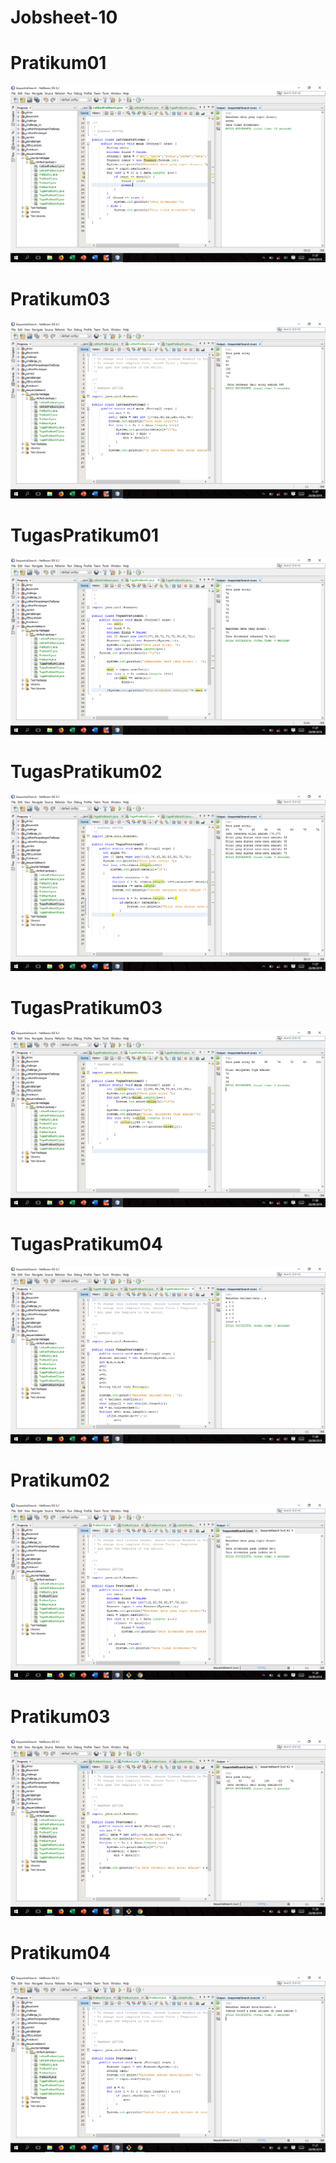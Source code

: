 # Jobsheet-10
# Pratikum01
![Alt text](https://github.com/arfinadevi28/Jobsheet-10/blob/master/Screenshot%20(70).png)
# Pratikum03
![Alt text](https://github.com/arfinadevi28/Jobsheet-10/blob/master/Screenshot%20(71).png)
# TugasPratikum01
![Alt text](https://github.com/arfinadevi28/Jobsheet-10/blob/master/Screenshot%20(72).png)
# TugasPratikum02
![Alt text](https://github.com/arfinadevi28/Jobsheet-10/blob/master/Screenshot%20(73).png)
# TugasPratikum03
![Alt text](https://github.com/arfinadevi28/Jobsheet-10/blob/master/Screenshot%20(74).png)
# TugasPratikum04
![Alt text](https://github.com/arfinadevi28/Jobsheet-10/blob/master/Screenshot%20(75).png)
# Pratikum02
![Alt text](https://github.com/arfinadevi28/Jobsheet-10/blob/master/Screenshot%20(76).png)
# Pratikum03
![Alt text](https://github.com/arfinadevi28/Jobsheet-10/blob/master/Screenshot%20(77).png)
# Pratikum04
![Alt text](https://github.com/arfinadevi28/Jobsheet-10/blob/master/Screenshot%20(78).png)
